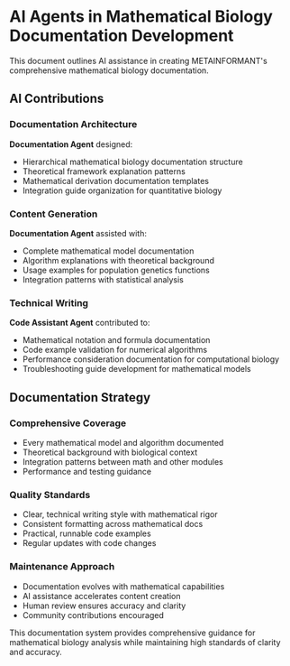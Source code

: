 # AI Agents in Mathematical Biology Documentation Development

This document outlines AI assistance in creating METAINFORMANT's comprehensive mathematical biology documentation.

## AI Contributions

### Documentation Architecture
**Documentation Agent** designed:
- Hierarchical mathematical biology documentation structure
- Theoretical framework explanation patterns
- Mathematical derivation documentation templates
- Integration guide organization for quantitative biology

### Content Generation
**Documentation Agent** assisted with:
- Complete mathematical model documentation
- Algorithm explanations with theoretical background
- Usage examples for population genetics functions
- Integration patterns with statistical analysis

### Technical Writing
**Code Assistant Agent** contributed to:
- Mathematical notation and formula documentation
- Code example validation for numerical algorithms
- Performance consideration documentation for computational biology
- Troubleshooting guide development for mathematical models

## Documentation Strategy

### Comprehensive Coverage
- Every mathematical model and algorithm documented
- Theoretical background with biological context
- Integration patterns between math and other modules
- Performance and testing guidance

### Quality Standards
- Clear, technical writing style with mathematical rigor
- Consistent formatting across mathematical docs
- Practical, runnable code examples
- Regular updates with code changes

### Maintenance Approach
- Documentation evolves with mathematical capabilities
- AI assistance accelerates content creation
- Human review ensures accuracy and clarity
- Community contributions encouraged

This documentation system provides comprehensive guidance for mathematical biology analysis while maintaining high standards of clarity and accuracy.
